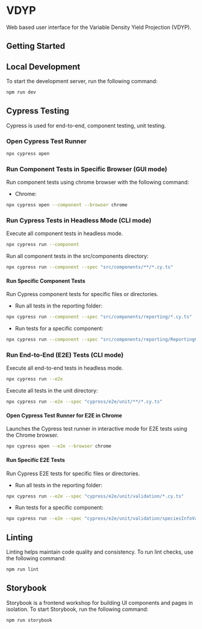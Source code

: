 # VDYP

Web based user interface for the Variable Density Yield Projection (VDYP).

## Getting Started

## Local Development

To start the development server, run the following command:

```bash
npm run dev
```

## Cypress Testing

Cypress is used for end-to-end, component testing, unit testing.

### Open Cypress Test Runner

```bash
npx cypress open
```

### Run Component Tests in Specific Browser (GUI mode)

Run component tests using chrome browser with the following command:

- Chrome:

```bash
npx cypress open --component --browser chrome
```

### Run Cypress Tests in Headless Mode (CLI mode)

Execute all component tests in headless mode.

```bash
npx cypress run --component
```

Run all component tests in the src/components directory:

```bash
npx cypress run --component --spec "src/components/**/*.cy.ts"
```

#### Run Specific Component Tests

Run Cypress component tests for specific files or directories.

- Run all tests in the reporting folder:

```bash
npx cypress run --component --spec "src/components/reporting/*.cy.ts"
```

- Run tests for a specific component:

```bash
npx cypress run --component --spec "src/components/reporting/ReportingContainer.cy.ts"
```

### Run End-to-End (E2E) Tests (CLI mode)

Execute all end-to-end tests in headless mode.

```bash
npx cypress run --e2e
```

Execute all tests in the unit directory:

```bash
npx cypress run --e2e --spec "cypress/e2e/unit/**/*.cy.ts"
```

#### Open Cypress Test Runner for E2E in Chrome

Launches the Cypress test runner in interactive mode for E2E tests using the
Chrome browser.

```bash
npx cypress open --e2e --browser chrome
```

#### Run Specific E2E Tests

Run Cypress E2E tests for specific files or directories.

- Run all tests in the reporting folder:

```bash
npx cypress run --e2e --spec "cypress/e2e/unit/validation/*.cy.ts"
```

- Run tests for a specific component:

```bash
npx cypress run --e2e --spec "cypress/e2e/unit/validation/speciesInfoValidation.cy.ts"
```

## Linting

Linting helps maintain code quality and consistency. To run lint checks, use the
following command:

```bash
npm run lint
```

## Storybook

Storybook is a frontend workshop for building UI components and pages in
isolation. To start Storybook, run the following command:

```bash
npm run storybook
```
